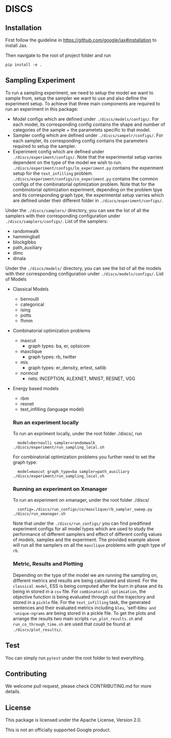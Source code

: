 # DISCS

## Installation

First follow the guideline in https://github.com/google/jax#installation to
install Jax.

Then navigate to the root of project folder and run

    pip install -e .

## Sampling Experiment
To run a sampling experiment, we need to setup the model we want to sample from, setup the sampler we want to use and also define the experiment setup. To achieve that three main components are required to run an experiment in this package:
* Model configs which are defined under `./discs/models/configs/`. For each model, its corresponding config contains the shape and number of categories of the sample + the parametets specific to that model.
* Sampler config which are defined under `./discs/sampelr/configs/`. For each sampler, its corresponding config contains the parameters required to setup the sampler.
* Experiment config which are defined under `./discs/experiment/configs/`. Note that the experimental setup varries dependent on the type of the model we wish to run. `./discs/experiment/configs/lm_experiment.py` contains the experiment setup for the `text_infilling` problem. `./discs/experiment/configs/co_experiment.py` contains the common configs of the combinatorial optimization problem. Note that for the combinotorial optimization experiment, depending on the problem tpye and its corresponding graph type, the experimental setup varries which are defined under their different folder in `./discs/experiment/configs/`.
  
Under the `./discs/samplers/` directory, you can see the list of all the samplers with their corresponding configuration under `./discs/samplers/configs/`.
List of the samplers:
* randomwalk
* hammingball
* blockgibbs
* path_auxiliary
* dlmc
* dmala

Under the `./discs/models/` directory, you can see the list of all the models with their corresponding configuration under `./discs/models/configs/`.
List of Models
* Classical Models
    * bernoulli
    * categorical
    * ising
    * potts
    * fhmm
* Combinatorial optimization problems
    * maxcut
        * graph types: ba, er, optsicom
    * maxclique
        * graph types: rb, twitter
    * mis
        * graph types: er_density, ertest, satlib
    * normcut
        * nets: INCEPTION, ALEXNET, MNIST, RESNET, VGG
* Energy based models
    * rbm
    * resnet
    * text_infilling (language model)

    ### Run an experiment locally 

    To run an expriment locally, under the root folder ./discs/, run 

        model=bernoulli sampler=randomwalk ./discs/experiment/run_sampling_local.sh

    For combinatorial optimization problems you further need to set the graph type:

        model=maxcut graph_type=ba sampler=path_auxiliary ./discs/experiment/run_sampling_local.sh

   
    ### Running an experiment on Xmanager
    To run an experiment on xmanager, under the root folder ./discs/

        config=./discs/run_configs/co/maxclique/rb_sampler_sweep.py ./discs/run_xmanager.sh

    Note that under the `./discs/run_configs/` you can find predifined experiment configs for all model types which are used to study the performance of different samplers and effect of different config values of models, samples and the experiment. The provided example above will run all the samplers on all the `maxclique` problems with graph type of `rb`. 

    ### Metric, Results and Plotting
    Depending on the type of the model we are running the sampling on, different metrics and results are being calculated and stored. For the `classical model`, ESS is being computed after the burn in phase and its being in stored in a `csv` file. For `combinatorial optimiation`, the objective function is being evaluated through out the trajectory and stored in a `pickle` file. For the `text_infilling` task, the generated sentences and their evaluated metrics including `bleu`, 'self-bleu` and 'unique-ngrams` are being stored in a pickle file. To get the plots and arrange the results two main scripts `run_plot_results.sh` and `run_co_through_time.sh` are used that could be found at `./discs/plot_results/`.

## Test

You can simply run `pytest` under the root folder to test everything.

## Contributing

We welcome pull request, please check CONTRIBUTING.md for more details.


## License
This package is licensed under the Apache License, Version 2.0.

This is not an officially supported Google product.
